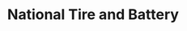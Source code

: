 ---
title: "National Tire and Battery"
url: /westlake/national-tire-and-battery/
shop: car repair
---